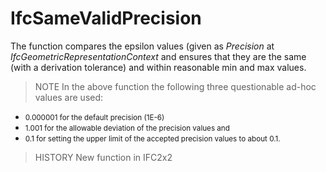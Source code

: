 # IfcSameValidPrecision

The function compares the epsilon values (given as _Precision_ at _IfcGeometricRepresentationContext_ and ensures that they are the same (with a derivation tolerance) and within reasonable min and max values.

> NOTE  In the above function the following three questionable ad-hoc values are used: <ul>
  <ul>
    <li><small>0.000001 for the default precision (1E-6) </small></li>
    <li><small>1.001 for the allowable deviation of the
precision values and </small></li>
    <li><small>0.1 for setting the upper limit of the
accepted precision values to about 0.1.</small>
    </li>
  </ul>
</ul>

> HISTORY  New function in IFC2x2
